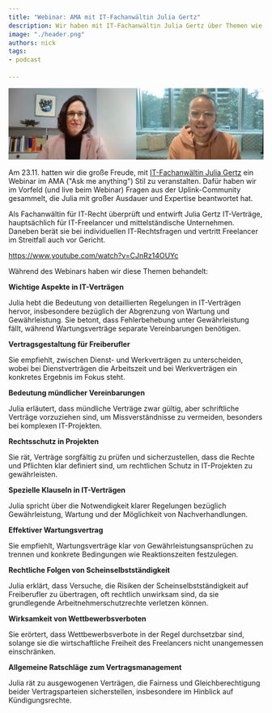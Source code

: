 ```yaml
---
title: "Webinar: AMA mit IT-Fachanwältin Julia Gertz"
description: Wir haben mit IT-Fachanwältin Julia Gertz über Themen wie Vertragsgestaltung für Freiberufler, Bedeutung mündlicher Vereinbarungen, Rechtsschutz in Projekten und Spezielle Klauseln in IT-Verträgen gesprochen.
image: "./header.png"
authors: nick
tags:
- podcast

---
```


![](header.png)

Am 23.11. hatten wir die große Freude, mit [IT-Fachanwältin Julia Gertz](https://www.juliagertz.de/) ein Webinar im AMA ("Ask me anything") Stil zu veranstalten. Dafür haben wir im Vorfeld (und live beim Webinar) Fragen aus der Uplink-Community gesammelt, die Julia mit großer Ausdauer und Expertise beantwortet hat.

Als Fachanwältin für IT-Recht überprüft und entwirft Julia Gertz IT-Verträge, hauptsächlich für IT-Freelancer und mittelständische Unternehmen. Daneben berät sie bei individuellen IT-Rechtsfragen und vertritt Freelancer im Streitfall auch vor Gericht.

<!--truncate-->

<Embed>https://www.youtube.com/watch?v=CJnRz14OUYc</Embed>

Während des Webinars haben wir diese Themen behandelt:

**Wichtige Aspekte in IT-Verträgen**

Julia hebt die Bedeutung von detaillierten Regelungen in IT-Verträgen hervor, insbesondere bezüglich der Abgrenzung von Wartung und Gewährleistung. Sie betont, dass Fehlerbehebung unter Gewährleistung fällt, während Wartungsverträge separate Vereinbarungen benötigen.

**Vertragsgestaltung für Freiberufler**

Sie empfiehlt, zwischen Dienst- und Werkverträgen zu unterscheiden, wobei bei Dienstverträgen die Arbeitszeit und bei Werkverträgen ein konkretes Ergebnis im Fokus steht.

**Bedeutung mündlicher Vereinbarungen**

Julia erläutert, dass mündliche Verträge zwar gültig, aber schriftliche Verträge vorzuziehen sind, um Missverständnisse zu vermeiden, besonders bei komplexen IT-Projekten.

**Rechtsschutz in Projekten**

Sie rät, Verträge sorgfältig zu prüfen und sicherzustellen, dass die Rechte und Pflichten klar definiert sind, um rechtlichen Schutz in IT-Projekten zu gewährleisten.

**Spezielle Klauseln in IT-Verträgen**

Julia spricht über die Notwendigkeit klarer Regelungen bezüglich Gewährleistung, Wartung und der Möglichkeit von Nachverhandlungen.

**Effektiver Wartungsvertrag**

Sie empfiehlt, Wartungsverträge klar von Gewährleistungsansprüchen zu trennen und konkrete Bedingungen wie Reaktionszeiten festzulegen.

**Rechtliche Folgen von Scheinselbstständigkeit**

Julia erklärt, dass Versuche, die Risiken der Scheinselbstständigkeit auf Freiberufler zu übertragen, oft rechtlich unwirksam sind, da sie grundlegende Arbeitnehmerschutzrechte verletzen können.

**Wirksamkeit von Wettbewerbsverboten**

Sie erörtert, dass Wettbewerbsverbote in der Regel durchsetzbar sind, solange sie die wirtschaftliche Freiheit des Freelancers nicht unangemessen einschränken.

**Allgemeine Ratschläge zum Vertragsmanagement**

Julia rät zu ausgewogenen Verträgen, die Fairness und Gleichberechtigung beider Vertragsparteien sicherstellen, insbesondere im Hinblick auf Kündigungsrechte.
